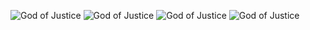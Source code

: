 ![God of Justice](/Cruxlionsisaiah602.JPG)
![God of Justice](/JotPOperationSaintIvesKingBee.JPG)
![God of Justice](/JotPGavinPotterLawsuitBillionairePurple.JPG)
![God of Justice](/JotPAgeDiscriminationLawSuit.JPG)
